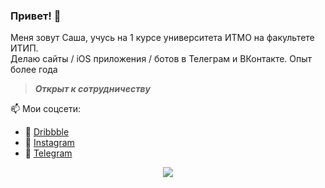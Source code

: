### Привет! 👋

Меня зовут Саша, учусь на 1 курсе университета ИТМО на факультете ИТИП.
<br>
Делаю сайты / iOS приложения / ботов в Телеграм и ВКонтакте. Опыт более года
<br>
> _**Открыт к сотрудничеству**_

📫 Мои соцсети:
  - 🏀 [Dribbble](https://dribbble.com/sashafromlibertalia)
  - 📸 [Instagram](https://www.instagram.com/sashafromlibertalia/)
  - 💬 [Telegram](http://t.me/sashafromlibertalia)

<div align="center">
   <img src="https://github-readme-stats.vercel.app/api?username=sashafromlibertalia&show_icons=true&include_all_commits=true" />
</div>
